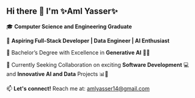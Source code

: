 ## Hi there 👋 I'm **✨Aml Yasser✨**  
🎓 **Computer Science and Engineering Graduate**  

👯 **Aspiring Full-Stack Developer | Data Engineer | AI Enthusiast**  

🏅 Bachelor’s Degree with Excellence in **Generative AI** 🤖🧠

🤝 Currently Seeking Collaboration on exciting **Software Development** 💻 and **Innovative AI and Data** Projects 📊🚀

📫 **Let's connect!** Reach me at: [amlyasser14@gmail.com](mailto:amlyasser14@gmail.com)  

<!--
**AmlYES/AmlYES** is a ✨ _special_ ✨ repository because its `README.md` (this file) appears on your GitHub profile.

Here are some ideas to get you started:

- 🔭 I’m currently working on ...
- 🌱 I’m currently learning ...
- 👯 I’m looking to collaborate on ...
- 🤔 I’m looking for help with ...
- 💬 Ask me about ...
- 📫 How to reach me: ...
- 😄 Pronouns: ...
- ⚡ Fun fact: ...
-->
